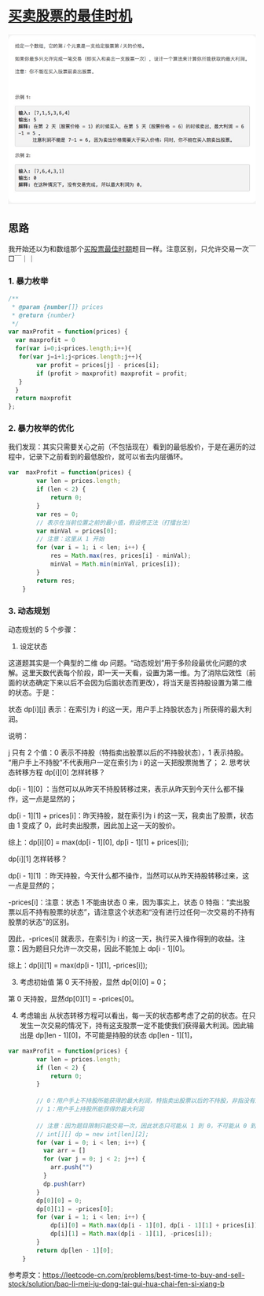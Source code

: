 # [买卖股票的最佳时机](https://leetcode-cn.com/explore/interview/card/top-interview-questions-easy/23/dynamic-programming/55/)

![maxProfit](./imgs/maxProfit.png)

## 思路

我开始还以为和数组那个[买股票最佳时期](https://leetcode-cn.com/problems/best-time-to-buy-and-sell-stock-ii/)题目一样。注意区别，只允许交易一次￣□￣｜｜

### 1. 暴力枚举

```js
/**
 * @param {number[]} prices
 * @return {number}
 */
var maxProfit = function(prices) {
  var maxprofit = 0
  for(var i=0;i<prices.length;i++){
   for(var j=i+1;j<prices.length;j++){
        var profit = prices[j] - prices[i];
        if (profit > maxprofit) maxprofit = profit;
   }   
  }
  return maxprofit
};
```
### 2. 暴力枚举的优化

我们发现：其实只需要关心之前（不包括现在）看到的最低股价，于是在遍历的过程中，记录下之前看到的最低股价，就可以省去内层循环。

```js
var  maxProfit = function(prices) {
        var len = prices.length;
        if (len < 2) {
            return 0;
        }
        var res = 0;
        // 表示在当前位置之前的最小值，假设修正法（打擂台法）
        var minVal = prices[0];
        // 注意：这里从 1 开始
        for (var i = 1; i < len; i++) {
            res = Math.max(res, prices[i] - minVal);
            minVal = Math.min(minVal, prices[i]);
        }
        return res;
    }
```

### 3. 动态规划
 
 动态规划的 5 个步骤：

1. 设定状态

  这道题其实是一个典型的二维 dp 问题。“动态规划”用于多阶段最优化问题的求解。这里天数代表每个阶段，即一天一天看，设置为第一维。为了消除后效性（前
  面的状态确定下来以后不会因为后面状态而更改），将当天是否持股设置为第二维的状态。于是：

  状态 dp[i][j] 表示：在索引为 i 的这一天，用户手上持股状态为 j 所获得的最大利润。

  说明：

  j 只有 2 个值：0 表示不持股（特指卖出股票以后的不持股状态），1 表示持股。
  “用户手上不持股”不代表用户一定在索引为 i 的这一天把股票抛售了；
2. 思考状态转移方程
  dp[i][0] 怎样转移？

  dp[i - 1][0] ：当然可以从昨天不持股转移过来，表示从昨天到今天什么都不操作，这一点是显然的；

  dp[i - 1][1] + prices[i]：昨天持股，就在索引为 i 的这一天，我卖出了股票，状态由 1 变成了 0，此时卖出股票，因此加上这一天的股价。

  综上：dp[i][0] = max(dp[i - 1][0], dp[i - 1][1] + prices[i]);

  dp[i][1] 怎样转移？

  dp[i - 1][1] ：昨天持股，今天什么都不操作，当然可以从昨天持股转移过来，这一点是显然的；

  -prices[i]：注意：状态 1 不能由状态 0 来，因为事实上，状态 0 特指：“卖出股票以后不持有股票的状态”，请注意这个状态和“没有进行过任何一次交易的不持有股票的状态”的区别。

  因此，-prices[i] 就表示，在索引为 i 的这一天，执行买入操作得到的收益。注意：因为题目只允许一次交易，因此不能加上 dp[i - 1][0]。

  综上：dp[i][1] = max(dp[i - 1][1], -prices[i]);

3. 考虑初始值
  第 0 天不持股，显然 dp[0][0] = 0；

  第 0 天持股，显然dp[0][1] = -prices[0]。

4. 考虑输出
  从状态转移方程可以看出，每一天的状态都考虑了之前的状态。在只发生一次交易的情况下，持有这支股票一定不能使我们获得最大利润。因此输出是 dp[len - 1][0]，不可能是持股的状态 dp[len - 1][1]，

```js
var maxProfit = function(prices) {
        var len = prices.length;
        if (len < 2) {
            return 0;
        }

        // 0：用户手上不持股所能获得的最大利润，特指卖出股票以后的不持股，非指没有进行过任何交易的不持股
        // 1：用户手上持股所能获得的最大利润

        // 注意：因为题目限制只能交易一次，因此状态只可能从 1 到 0，不可能从 0 到 1
        // int[][] dp = new int[len][2];
        for (var i = 0; i < len; i++) {
          var arr = []
          for (var j = 0; j < 2; j++) {
            arr.push("")
          }
          dp.push(arr)
        }
        dp[0][0] = 0;
        dp[0][1] = -prices[0];
        for (var i = 1; i < len; i++) {
            dp[i][0] = Math.max(dp[i - 1][0], dp[i - 1][1] + prices[i]);
            dp[i][1] = Math.max(dp[i - 1][1], -prices[i]);
        }
        return dp[len - 1][0];
    }
```


参考原文：https://leetcode-cn.com/problems/best-time-to-buy-and-sell-stock/solution/bao-li-mei-ju-dong-tai-gui-hua-chai-fen-si-xiang-b